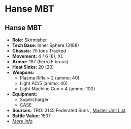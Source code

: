 # Hanse MBT 

## Hanse MBT 

- **Role:** Skirmisher 
- **Tech Base:** Inner Sphere (3108) 
- **Chassis:** 75 tons Tracked 
- **Movement:** 4 / 6 (8), XL 
- **Armor:** 197 (Ferro Fibrous) 
- **Heat Sinks:** 20 (20) 
- **Weapons:** 
  - Plasma Rifle × 2 (ammo: 40) 
  - Light AC/5 (ammo: 40) 
  - Light Machine Gun × 4 (ammo: 100) 
- **Equipment:** 
  - Supercharger 
  - CASE 
- **Sources:** TRO: 3145 Federated Suns , [Master Unit List](http://masterunitlist.info/Unit/Details/6326) 
- **Battle Value:** 1537 
- [*More Info*](hanse_mbt/hanse_mbt.md) 

